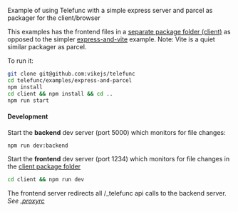 Example of using Telefunc with a simple express server and parcel as packager for the client/browser

This examples has the frontend files in a [separate package folder (client)](./client) as opposed to the simpler [express-and-vite](../vite) example. Note: Vite is a quiet similar packager as parcel. 

To run it:

```bash
git clone git@github.com:vikejs/telefunc
cd telefunc/examples/express-and-parcel
npm install
cd client && npm install && cd ..
npm run start
```

#### Development

Start the **backend** dev server (port 5000) which monitors for file changes:

```bash
npm run dev:backend
```

Start the **frontend** dev server (port 1234) which monitors for file changes in the [client package folder](./client) 

```bash
cd client && npm run dev
```

The frontend server redirects all /_telefunc api calls to the backend server. _See [.proxyrc](client/.proxyrc)_